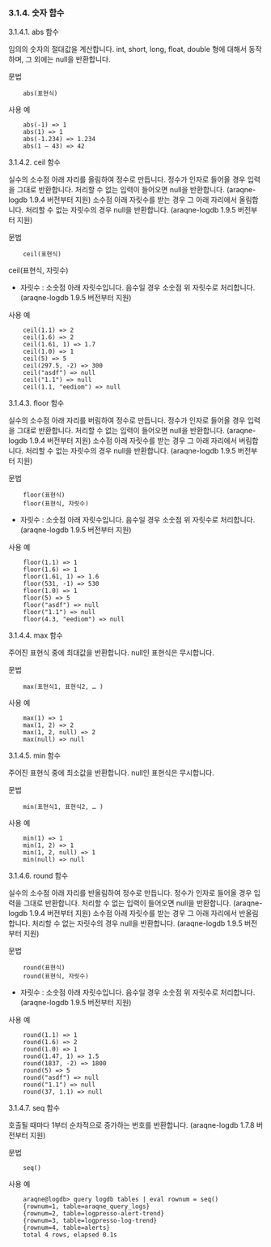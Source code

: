 ### 3.1.4. 숫자 함수

3.1.4.1. abs 함수

임의의 숫자의 절대값을 계산합니다. int, short, long, float, double 형에 대해서 동작하며, 그 외에는 null을 반환합니다.

문법

~~~~
	abs(표현식)
~~~~

사용 예

~~~~
	abs(-1) => 1
	abs(1) => 1
	abs(-1.234) => 1.234
	abs(1 – 43) => 42
~~~~

3.1.4.2. ceil 함수

실수의 소수점 아래 자리를 올림하여 정수로 만듭니다. 정수가 인자로 들어올 경우 입력을 그대로 반환합니다. 처리할 수 없는 입력이 들어오면 null을 반환합니다. (araqne-logdb 1.9.4 버전부터 지원)
소수점 아래 자릿수를 받는 경우 그 아래 자리에서 올림합니다. 처리할 수 없는 자릿수의 경우 null을 반환합니다. (araqne-logdb 1.9.5 버전부터 지원)

문법

~~~~
	ceil(표현식)
~~~~

ceil(표현식, 자릿수)

* 자릿수 : 소숫점 아래 자릿수입니다. 음수일 경우 소숫점 위 자릿수로 처리합니다. (araqne-logdb 1.9.5 버전부터 지원)

사용 예

~~~~
	ceil(1.1) => 2
	ceil(1.6) => 2
	ceil(1.61, 1) => 1.7
	ceil(1.0) => 1
	ceil(5) => 5
	ceil(297.5, -2) => 300
	ceil("asdf") => null
	ceil("1.1") => null
	ceil(1.1, "eediom") => null
~~~~

3.1.4.3. floor 함수

실수의 소수점 아래 자리를 버림하여 정수로 만듭니다. 정수가 인자로 들어올 경우 입력을 그대로 반환합니다. 처리할 수 없는 입력이 들어오면 null을 반환합니다. (araqne-logdb 1.9.4 버전부터 지원)
소수점 아래 자릿수를 받는 경우 그 아래 자리에서 버림합니다. 처리할 수 없는 자릿수의 경우 null을 반환합니다. (araqne-logdb 1.9.5 버전부터 지원)

문법

~~~~
	floor(표현식)
	floor(표현식, 자릿수)
~~~~

 * 자릿수 : 소숫점 아래 자릿수입니다. 음수일 경우 소숫점 위 자릿수로 처리합니다. (araqne-logdb 1.9.5 버전부터 지원)

사용 예

~~~~
	floor(1.1) => 1
	floor(1.6) => 1
	floor(1.61, 1) => 1.6
	floor(531, -1) => 530
	floor(1.0) => 1
	floor(5) => 5
	floor("asdf") => null
	floor("1.1") => null
	floor(4.3, "eediom") => null
~~~~

3.1.4.4. max 함수

주어진 표현식 중에 최대값을 반환합니다. null인 표현식은 무시합니다.

문법

~~~~
	max(표현식1, 표현식2, … )
~~~~

사용 예

~~~~
	max(1) => 1
	max(1, 2) => 2
	max(1, 2, null) => 2
	max(null) => null
~~~~

3.1.4.5. min 함수

주어진 표현식 중에 최소값을 반환합니다. null인 표현식은 무시합니다.

문법

~~~~
	min(표현식1, 표현식2, … )
~~~~


사용 예

~~~~
	min(1) => 1
	min(1, 2) => 1
	min(1, 2, null) => 1
	min(null) => null
~~~~

3.1.4.6. round 함수

실수의 소수점 아래 자리를 반올림하여 정수로 만듭니다. 정수가 인자로 들어올 경우 입력을 그대로 반환합니다. 처리할 수 없는 입력이 들어오면 null을 반환합니다. (araqne-logdb 1.9.4 버전부터 지원)
소수점 아래 자릿수를 받는 경우 그 아래 자리에서 반올림합니다. 처리할 수 없는 자릿수의 경우 null을 반환합니다. (araqne-logdb 1.9.5 버전부터 지원)

문법

~~~~
	round(표현식)
	round(표현식, 자릿수)
~~~~



 * 자릿수 : 소숫점 아래 자릿수입니다. 음수일 경우 소숫점 위 자릿수로 처리합니다. (araqne-logdb 1.9.5 버전부터 지원)

사용 예

~~~~
	round(1.1) => 1
	round(1.6) => 2
	round(1.0) => 1
	round(1.47, 1) => 1.5
	round(1837, -2) => 1800
	round(5) => 5
	round("asdf") => null
	round("1.1") => null
	round(37, 1.1) => null
~~~~

3.1.4.7. seq 함수

호출될 때마다 1부터 순차적으로 증가하는 번호를 반환합니다. (araqne-logdb 1.7.8 버전부터 지원)

문법

~~~~
	seq()
~~~~

사용 예

~~~
    araqne@logdb> query logdb tables | eval rownum = seq()
    {rownum=1, table=araqne_query_logs}
    {rownum=2, table=logpresso-alert-trend}
    {rownum=3, table=logpresso-log-trend}
    {rownum=4, table=alerts}
    total 4 rows, elapsed 0.1s
~~~
